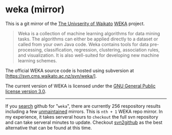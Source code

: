 weka (mirror) 
=============

This is a git mirror of the [The Univserity of Waikato][uofw]
[WEKA][weka-home] project.

> Weka is a collection of machine learning algorithms for data mining tasks.
> The algorithms can either be applied directly to a dataset or called from
> your own Java code. Weka contains tools for data pre-processing,
> classification, regression, clustering, association rules, and visualization.
> It is also well-suited for developing new machine learning schemes.

The official WEKA source code is hosted using subversion at
[https://svn.cms.waikato.ac.nz/svn/weka/]. 

The current version of WEKA is licensed under the [GNU General Public license
version 3.0][gnu-v3].

----

If you [search][gh-weka-search] github for "`weka`", there are currently 256
respository results including a few [unmaintained][baron-weka] mirrors. This is
`nth + 1` WEKA repo mirror. In my experience, it takes serveral hours to
`checkout` the full svn repository and can take serveral minutes to update.
Checkout [svn2github][svngh] as the best alternative that can be found at this
time.


[uofw]: http://www.waikato.ac.nz/ 
[weka-home]: http://www.cs.waikato.ac.nz/ml/weka/index.html 
[gnu-v3]: http://www.gnu.org/licenses/gpl.html
[gh-weka-search]: https://github.com/search?q=weka&ref=cmdform
[baron-weka]: https://github.com/baron/weka
[svngh]: https://github.com/svn2github/weka

